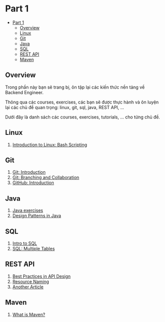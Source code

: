 # Part 1

<!-- TOC -->
* [Part 1](#part-1)
  * [Overview](#overview)
  * [Linux](#linux)
  * [Git](#git)
  * [Java](#java)
  * [SQL](#sql)
  * [REST API](#rest-api)
  * [Maven](#maven)
<!-- TOC -->

## Overview

Trong phần này bạn sẽ trang bị, ôn tập lại các kiến thức nền tảng về Backend Engineer.

Thông qua các courses, exercises, các bạn sẽ được thực hành và ôn luyện lại các chủ đề quan trọng:
linux, git, sql, java, REST API, ...

Dưới đây là danh sách các courses, exercises, tutorials, ... cho từng chủ đề.

## Linux

1. [Introduction to Linux: Bash Scripting](https://www.codecademy.com/enrolled/courses/introduction-to-linux-bash-scripting)

## Git

1. [Git: Introduction](https://www.codecademy.com/enrolled/courses/learn-git-introduction)
2. [Git: Branching and Collaboration](https://www.codecademy.com/learn/learn-git-branching-and-collaboration)
3. [GitHub: Introduction](https://www.codecademy.com/learn/learn-github-introduction)

## Java

1. [Java exercises](https://www.hackerrank.com/domains/java)
2. [Design Patterns in Java](https://refactoring.guru/design-patterns/java)

## SQL

1. [Intro to SQL](https://www.codecademy.com/learn/intro-to-sql)
2. [SQL: Multiple Tables](https://www.codecademy.com/learn/learn-sql-multiple-tables)

## REST API

1. [Best Practices in API Design](https://swagger.io/resources/articles/best-practices-in-api-design/)
2. [Resource Naming](https://restfulapi.net/resource-naming/)
3. [Another Article](https://viblo.asia/p/restful-api-design-best-practices-LzD5dLVW5jY)

## Maven

1. [What is Maven?](https://www.codecademy.com/resources/blog/what-is-maven/)

